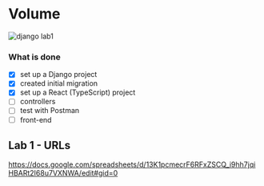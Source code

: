 # Volume

 ![django lab1](https://user-images.githubusercontent.com/90607654/225724584-50167c10-ef2c-486a-b2d5-0e1620f5818b.png)

### What is done
- [x] set up a Django project
- [x] created initial migration
- [x] set up a React (TypeScript) project
- [ ] controllers
- [ ] test with Postman
- [ ] front-end
 
## Lab 1 - URLs
https://docs.google.com/spreadsheets/d/13K1pcmecrF6RFxZSCQ_i9hh7jqiHBARt2I68u7VXNWA/edit#gid=0

